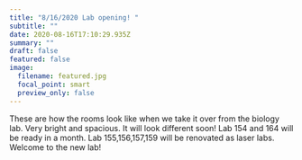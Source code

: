 ```yaml
---
title: "8/16/2020 Lab opening! "
subtitle: ""
date: 2020-08-16T17:10:29.935Z
summary: ""
draft: false
featured: false
image:
  filename: featured.jpg
  focal_point: smart
  preview_only: false
---
```

These are how the rooms look like when we take it over from the biology lab. Very bright and spacious. It will look different soon! Lab 154 and 164 will be ready in a month. Lab 155,156,157,159 will be renovated as laser labs. Welcome to the new lab!